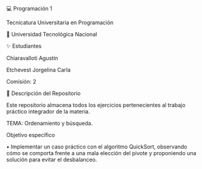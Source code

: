 💻 Programación 1

Tecnicatura Universitaria en Programación

📍 Universidad Tecnológica Nacional

✨ Estudiantes

Chiaravalloti Agustín

Etchevest Jorgelina Carla 

Comisión: 2

📂 Descripción del Repositorio

Este repositorio almacena todos los ejercicios pertenecientes al trabajo práctico integrador de la materia. 

TEMA: Ordenamiento y búsqueda. 

Objetivo específico 

•	Implementar un caso práctico con el algoritmo QuickSort, observando cómo se comporta frente a una mala elección del pivote y proponiendo una solución para evitar el desbalanceo.

